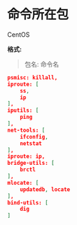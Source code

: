 # 命令所在包

CentOS

**格式:**

> 包名: 命令名

```json
psmisc: killall,
iproute: [
    ss, 
    ip
],
iputils: [
    ping
],
net-tools: [
    ifconfig,
    netstat
],
iproute: ip,
bridge-utils: [
    brctl
],
mlocate: [
    updatedb, locate
],
bind-utils: [
    dig
]
```
